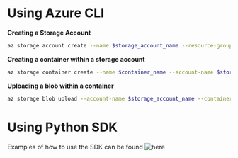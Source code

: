# Using Azure CLI

**Creating a Storage Account**
```bash
az storage account create --name $storage_account_name --resource-group $rg_name --location $location --sku Standard_LRS
```

**Creating a container within a storage account** 
```bash
az storage container create --name $container_name --account-name $storage_account_name
```

**Uploading a blob within a container**
```bash
az storage blob upload --account-name $storage_account_name --container-name $container_name --file filename --name $blob_name
```

# Using Python SDK

Examples of how to use the SDK can be found ![here](https://github.com/Azure-Samples/azure-samples-python-management/tree/main/samples/storage)